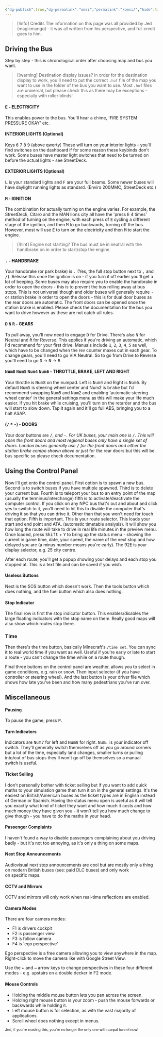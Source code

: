 ```yaml
---
{"dg-publish":true,"dg-permalink":"omsi","permalink":"/omsi/","hide":true,"hideInGraph":true,"created":"","updated":""}
---
```


> [!info] Credits
> The information on this page was all provided by Jed (magicmango) - it was all written from his perspective, and full credit goes to him.

## Driving the Bus

Step by step - this is chronological order after choosing map and bus you want.

> [!warning] Destination display issues?
> In order for the destination display to work, you'll need to put the correct `.hof` file of the map you want to use in the folder of the bus you want to use. Most `.hof` files are universal, but please check this as there may be exceptions - especially with roller blinds!

#### <kbd>E</kbd> - ELECTRICITY 
This enables power to the bus. You'll hear a chime, 'FIRE SYSTEM PRESSURE OKAY' etc. 

#### INTERIOR LIGHTS (Optional) 
Keys <kbd>6</kbd> <kbd>7</kbd> <kbd>8</kbd> <kbd>9</kbd> (above qwerty)
These will turn on your interior lights - you'll find switches on the dashboard if for some reason these keybinds don't work. Some buses have master light switches that need to be turned on before the actual lights - see StreetDeck.

#### EXTERIOR LIGHTS (Optional)
<kbd>L</kbd> is your standard lights and <kbd>F</kbd> are your full beams. Some newer buses will have daylight running lights as standard. (Enviro 200MMC, StreetDeck etc.)

#### <kbd>M</kbd> - IGNITION
The combination for actually turning on the engine varies. For example, the StreetDeck, Citaro and the MAN lions city all have the 'press <kbd>E</kbd> 4 times' method of turning on the engine, with each press of <kbd>E</kbd> cycling a different stage of the ignition, and then <kbd>M</kbd> to go backwards, turning off the bus. However, most will use <kbd>E</kbd> to turn on the electricity and then <kbd>M</kbd> to start the engine.
> [!hint] Engine not starting?
> The bus must be in neutral with the handbrake on in order to start/stop the engine.

#### <kbd>.</kbd> - HANDBRAKE
Your handbrake (or park brake) is <kbd>.</kbd> (Yes, the full stop button next to <kbd>,</kbd> and <kbd>/</kbd>). Release this once the ignition is on - if you turn it off earlier you'll get a lot of beeping. Some buses may also require you to enable the handbrake in order to open the doors - this is to prevent the bus rolling away at bus stops. This is not universal though and older buses will generally require <kbd>-</kbd> or station brake in order to open the doors - this is for dual door buses as the rear doors are automatic. The front doors can be opened once the station brake is enabled. Please check the documentation for the bus you want to drive however as these are not catch-all rules.

#### <kbd>D</kbd> <kbd>N</kbd> <kbd>R</kbd> - GEARS
To pull away, you'll now need to engage <kbd>D</kbd> for Drive. There's also <kbd>N</kbd> for Neutral and <kbd>R</kbd> for Reverse. This applies if you're driving an automatic, which I'd recommend for your first drive. Manuals include <kbd>1</kbd>, <kbd>2</kbd>, <kbd>3</kbd>, <kbd>4</kbd>, <kbd>5</kbd> as well, which have to be changed when the rev counter maxes out in each gear. To change gears, you'll need to go VIA Neutral. So to go from Drive to Reverse you'll need to go <kbd>D</kbd> -> <kbd>N</kbd> -> <kbd>R</kbd>.  

#### <kbd>Num8</kbd> <kbd>Num5</kbd> <kbd>Num4</kbd> <kbd>Num6</kbd> - THROTTLE, BRAKE, LEFT AND RIGHT
Your throttle is <kbd>Num8</kbd> on the numpad. Left is <kbd>Num4</kbd> and Right is <kbd>Num6</kbd>. By default <kbd>Num5</kbd> is steering wheel center and Num2 is <kbd>brake</kbd> but I'd recommend swapping <kbd>Num5</kbd> and <kbd>Num2</kbd> and enabling 'automatic steering wheel center' in the general settings menu as this will make your life much easier. If you hit brake while cruising, you'll turn on the retarder and the bus will start to slow down. Tap it again and it'll go full ABS, bringing you to a halt ASAP. 

#### (<kbd>/</kbd> <kbd>*</kbd> <kbd>-</kbd>) - DOORS
Your door buttons are <kbd>/</kbd>, <kbd>*</kbd> and <kbd>-</kbd>.
For UK buses, your main one is <kbd>/</kbd>. This will open the front doors and most regional buses only have a single set of doors. London buses generally use <kbd>/</kbd> for the front doors and either the station brake combo shown above or just <kbd>*</kbd> for the rear doors but this will be bus specific so please check documentation.

## Using the Control Panel
Now I'll get onto the control panel. First option is to spawn a new bus. Second is to switch buses if you have multiple spawned. Third is to delete your current bus. Fourth is to teleport your bus to an entry point of the map (usually the terminus/interchange) fifth is to activate/deactivate the computer control. If you click on any NPC bus that's out and about and click yes to switch to it, you'll need to hit this to disable the computer that's driving it so that you can drive it. Other than that you won't need for touch that option. Fifth is important. This is your route selector. This loads your start and end point and ATA. (automatic timetable analysis). It will show you how long the route will take to drive in real life minutes in the preview menu. Once loaded, press <kbd>Shift</kbd> + <kbd>Y</kbd> to bring up the status menu - showing the current in game time, date, your speed, the name of the next stop and how delayed you are (a minus number means you're early). The 92E is your display selector, e.g. 25 city centre.

After each route, you'll get a popup showing your delays and each stop you stopped at. This is a text file and can be saved if you wish.

#### Useless Buttons
Next is the SOS button which doesn't work. Then the tools button which does nothing, and the fuel button which also does nothing.

#### Stop Indicator
The final row is first the stop indicator button. This enables/disables the large floating indicators with the stop name on them. Really good maps will also show which routes stop there.

### Time
Then there's the time button, basically Minecraft's  `/time set`. You can sync it to real world time if you want as well. Useful if you're early or late to start a route - you can't change the time while on a route though.

Final three buttons on the control panel are weather, allows you to select in game conditions, e.g. rain or snow. Then input selector (if you have controller or steering wheel). And the last button is your driver file which shows how late you've been and how many pedestrians you've run over.

## Miscellaneous

#### Pausing
To pause the game, press <kbd>P</kbd>.

#### Turn Indicators
Indicators are <kbd>Num7</kbd> for left and <kbd>Num9</kbd> for right. <kbd>Num.</kbd> is your indicator off switch. They'll generally switch themselves off as you go around corners but a lot of the time, especially land changes, smaller turns or pulling into/out of bus stops they'll won't go off by themselves so a manual switch is useful.

#### Ticket Selling
I don't personally bother with ticket selling but if you want to add quick maths to your simulation game then turn it on in the general settings. It's the easiest on British/American buses as the ticket types are in English instead of German or Spanish. Having the status menu open is useful as it will tell you exactly what kind of ticket they want and how much it costs and how much money they have given you - it won't tell you how much change to give though - you have to do the maths in your head.

#### Passenger Complaints
I haven't found a way to disable passengers complaining about you driving badly - but it's not too annoying, as it's only a thing on some maps.

#### Next Stop Announcements
Audiovisual next stop announcements are cool but are mostly only a thing on modern British buses (see: paid DLC buses) and only work on specific maps.

#### CCTV and Mirrors
CCTV and mirrors will only work when real-time reflections are enabled.

#### Camera Modes
There are four camera modes:
- F1 is drivers cockpit
- F2 is passenger view
- F3 is follow camera 
- F4 is 'ego perspective' 

Ego perspective is a free camera allowing you to view anywhere in the map. Right-click to move the camera like with Google Street View.

Use the <kbd>←</kbd> and <kbd>→</kbd> arrow keys to change perspectives in these four different modes - e.g. upstairs on a double decker in F2 mode.

#### Mouse Controls
- Holding the middle mouse button lets you pan across the screen.
- Holding right mouse button is your zoom - push the mouse forwards or backwards while holding it.
- Left mouse button is for selection, as with the vast majority of applications.
- Scroll wheel does nothing except in menus.

<sub>Jed, if you're reading this, you're no longer the only one with carpal tunnel now!</sub>
